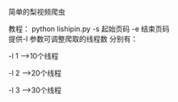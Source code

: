 简单的梨视频爬虫


教程：
python lishipin.py -s 起始页码 -e 结束页码  
提供-l 参数可调整爬取的线程数 分别有：

-l 1  -->10个线程

-l 2  -->20个线程

-l 3  -->30个线程

